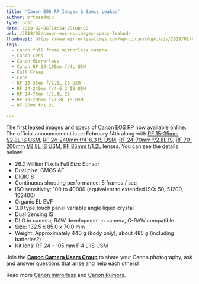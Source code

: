 ```yaml
---
title: 'Canon EOS RP Images & Specs Leaked'
author: mrtmsadmin
type: post
date: 2019-02-06T14:54:25+00:00
url: /2019/02/canon-eos-rp-images-specs-leaked/
thumbnail: https://www.mirrorlesstimes.com/wp-content/uploads/2019/02/breaking-canon-eos-rp-specifications-images.jpg
tags:
  - Canon full frame mirrorless camera
  - Canon Lens
  - Canon Mirrorless
  - Canon RF 24-105mm f/4L USM
  - Full Frame
  - Lens
  - RF 15-35mm f/2.8L IS USM
  - RF 24-240mm f/4-6.3 IS USM
  - RF 24-70mm f/2.8L IS
  - RF 70-200mm f/2.8L IS USM
  - RF 85mm f/1.2L

---
```

The first leaked images and specs of [Canon EOS RP][1] now available online. The official announcement is on February 14th along with <a href="https://www.mirrorlesstimes.com/tags/rf-15-35mm-f-2-8l-is-usm/" rel="tag">RF 15-35mm f/2.8L IS USM</a>, <a href="https://www.mirrorlesstimes.com/tags/rf-24-240mm-f-4-6-3-is-usm/" rel="tag">RF 24-240mm f/4-6.3 IS USM</a>, <a href="https://www.mirrorlesstimes.com/tags/rf-24-70mm-f-2-8l-is/" rel="tag">RF 24-70mm f/2.8L IS</a>, <a href="https://www.mirrorlesstimes.com/tags/rf-70-200mm-f-2-8l-is-usm/" rel="tag">RF 70-200mm f/2.8L IS USM</a>, <a href="https://www.mirrorlesstimes.com/tags/rf-85mm-f-1-2l/" rel="tag">RF 85mm f/1.2L</a> lenses. You can see the details below:<!--more-->

  * 26.2 Million Pixels Full Size Sensor
  * Dual pixel CMOS AF
  * DIGIC 8
  * Continuous shooting performance: 5 frames / sec
  * ISO sensitivity: 100 to 40000 (equivalent to extended ISO: 50, 51200, 102400)
  * Organic EL EVF
  * 3.0 type touch panel variable angle liquid crystal
  * Dual Sensing IS
  * DLO in camera, RAW development in camera, C-RAW compatible
  * Size: 132.5 x 85.0 x 70.0 mm
  * Weight: Approximately 440 g (body only), about 485 g (including batteries?)
  * Kit lens: RF 24 – 105 mm F 4 L IS USM

Join the <a class="ext-link" title="" href="https://www.facebook.com/groups/185572945112087/" target="_blank" rel="external nofollow noopener"><strong>Canon Camera Users Group</strong></a> to share your Canon photography, ask and answer questions that arise and help each others!

Read more [Canon mirrorless][2] and <a href="https://www.dailycameranews.com/tag/canon-rumors/" target="_blank" rel="noopener">Canon Rumors</a>.

 [1]: https://www.mirrorlesstimes.com/tags/canon-eos-rp/
 [2]: https://www.mirrorlesstimes.com/tags/canon-mirrorless/